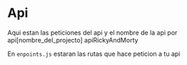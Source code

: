 # Api

Aqui estan las peticiones del api y el nombre de la api por api[nombre_del_projecto] apiRickyAndMorty

En `enpoints.js` estaran las rutas que hace peticion a tu api

